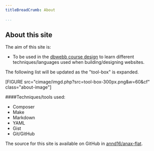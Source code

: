 ```yaml
---
titleBreadCrumb: About

...
```



About this site
---------------

The aim of this site is:  

* To be used in the [dbwebb course design](http://dbwebb.se/design) to learn different techniques/languages used when building/designing websites.  

The following list will be updated as the "tool-box" is expanded.  

<!--![Picture of toolbox](cimage/imgd.php?src=tool-box-300px.png&w=60)-->

[FIGURE src="cimage/imgd.php?src=tool-box-300px.png&w=60&cf" class="about-image"]

####Techniques/tools used:  

 * Composer
 * Make
 * Markdown
 * YAML
 * Gist
 * Git/GitHub



The source for this site is available on GitHub in [annd16/anax-flat](https://github.com/annd16/anax-flat).  


<!--[FIGURE src="image/dbwebbisar.jpg?w=200&h=150&a=0,20,20,50&cf" class="right"]-->
